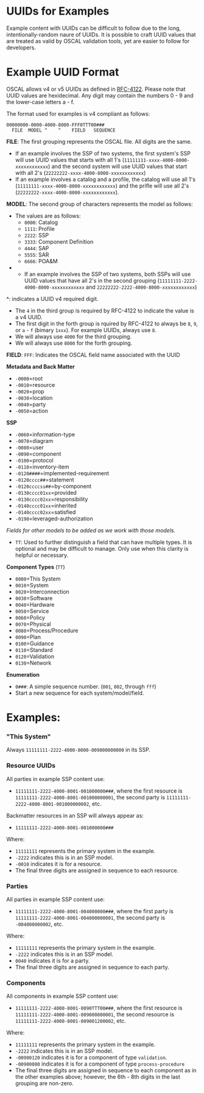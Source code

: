 # UUIDs for Examples

Example content with UUIDs can be difficult to follow due to the long, intentionally-random naure of UUIDs. It is possible to craft UUID values that are treated as valid by OSCAL validation tools, yet are easier to follow for developers.

# Example UUID Format

OSCAL allows v4 or v5 UUIDs as defined in [RFC-4122](https://datatracker.ietf.org/doc/html/rfc4122).
Please note that UUID values are hexidecimal. Any digit may contain the numbers 0 - 9 and the lower-case letters a - f.

The format used for examples is v4 compliant as follows:

```
00000000-0000-4000-8000-FFF0TTT00###
  FILE  MODEL ^    ^    FIELD   SEQUENCE 
```

**FILE**: The first grouping represents the OSCAL file. All digits are the same.
- If an example involves the SSP of two systems, the first system's SSP will use UUID values that starts with all 1's (`11111111-xxxx-4000-8000-xxxxxxxxxxxx`) and the second system will use UUID values that start with all 2's (`22222222-xxxx-4000-8000-xxxxxxxxxxxx`)
- If an example involves a catalog and a profile, the catalog will use all 1's (`11111111-xxxx-4000-8000-xxxxxxxxxxxx`) and the prifle will use all 2's (`22222222-xxxx-4000-8000-xxxxxxxxxxxx`).


**MODEL**: The second group of characters represents the model as follows:
- The values are as follows:
  - `0000`: Catalog
  - `1111`: Profile
  - `2222`: SSP
  - `3333`: Component Definition
  - `4444`: SAP
  - `5555`: SAR
  - `6666`: POA&M
- - If an example involves the SSP of two systems, both SSPs will use UUID values that have all 2's in the second grouping (`11111111-2222-4000-8000-xxxxxxxxxxxx` and `22222222-2222-4000-8000-xxxxxxxxxxxx`)


**^**: indicates a UUID v4 required digit. 
- The `4` in the third group is required by RFC-4122 to indicate the value is a v4 UUID. 
- The first digit in the forth group is rquired by RFC-4122 to always be `8`, `9`, or `a` - `f` (bimary `1xxx`). For example UUIDs, always use `8`.
- We will always use `4000` for the third grouping.
- We will always use `8000` for the forth grouping.


**FIELD**: `FFF`: Indicates the OSCAL field name associated with the UUID

**Metadata and Back Matter**
- `-0000`=root
- `-0010`=resource
- `-0020`=prop
- `-0030`=location
- `-0040`=party
- `-0050`=action

**SSP**
- `-0060`=information-type
- `-0070`=diagram
- `-0080`=user
- `-0090`=component
- `-0100`=protocol
- `-0110`=inventory-item
- `-0120####`=implemented-requirement
- `-0120cccc##`=statement
- `-0120ccccss##`=by-component
- `-0130cccc01xx`=provided
- `-0130cccc02xx`=responsibility
- `-0140cccc01xx`=inherited
- `-0140cccc02xx`=satisfied
- `-0190`=leveraged-authorization

_Fields for other models to be added as we work with those models._


- `TT`: Used to further distinguish a field that can have multiple types. It is optional and may be difficult to manage. Only use when this clarity is helpful or necessary. 

**Component Types** (`TT`)
- `0000`=This System
- `0010`=System
- `0020`=Interconnection
- `0030`=Software
- `0040`=Hardware
- `0050`=Service
- `0060`=Policy
- `0070`=Physical
- `0080`=Process/Procedure
- `0090`=Plan
- `0100`=Guidance
- `0110`=Standard
- `0120`=Validation
- `0130`=Network

**Enumeration**
- `0###`: A simple sequence number. (`001`, `002`, through `fff`)
- Start a new sequence for each system/model/field. 


# Examples:

### "This System"

Always `11111111-2222-4000-8000-009000000000` in its SSP.


### Resource UUIDs

All parties in example SSP content use: 
- `11111111-2222-4000-8001-001000000###`, where the first resource is `11111111-2222-4000-8001-001000000001`, the second party is `11111111-2222-4000-8001-001000000002`, etc.


Backmatter resources in an SSP will always appear as:
- `11111111-2222-4000-8001-001000000###`

Where:
- `11111111` represents the primary system in the example.
- `-2222` indicates this is in an SSP model.
- `-0010` indicates it is for a resource.
- The final three digits are assigned in sequence to each resource.

### Parties

All parties in example SSP content use: 
- `11111111-2222-4000-8001-004000000###`, where the first party is `11111111-2222-4000-8001-004000000001`, the second party is `-004000000002`, etc.  

Where:
- `11111111` represents the primary system in the example.
- `-2222` indicates this is in an SSP model.
- `0040` indicates it is for a party.
- The final three digits are assigned in sequence to each party.

### Components 

All components in example SSP content use: 
- `11111111-2222-4000-8001-0090TTT00###`, where the first resource is `11111111-2222-4000-8001-009000800001`, the second resource is `11111111-2222-4000-8001-009001200002`, etc.

Where:
- `11111111` represents the primary system in the example.
- `-2222` indicates this is in an SSP model.
- `-00900120` indicates it is for a component of type `validation`.
- `-00900080` indicates it is for a component of type `process-procedure` 
- The final three digits are assigned in sequence to each component as in the other examples above; however, the 6th - 8th digits in the last grouping are non-zero.




